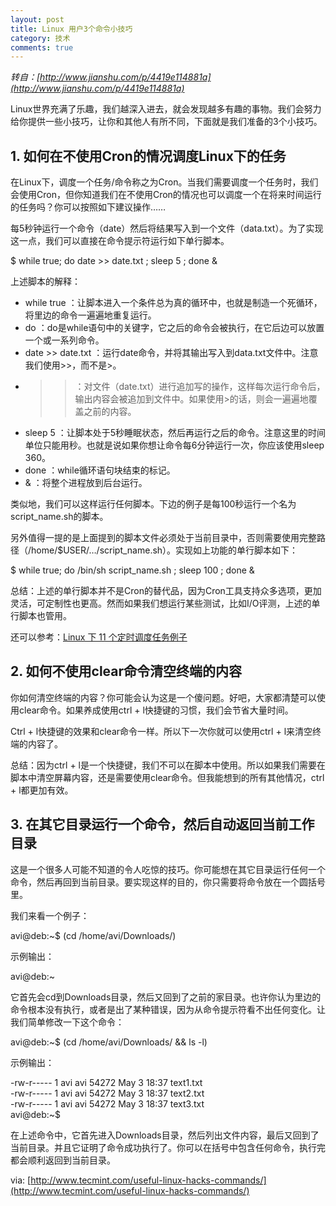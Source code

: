 ```yaml
---
layout: post
title: Linux 用户3个命令小技巧
category: 技术
comments: true
---
```


*转自：[http://www.jianshu.com/p/4419e114881a](http://www.jianshu.com/p/4419e114881a)*

Linux世界充满了乐趣，我们越深入进去，就会发现越多有趣的事物。我们会努力给你提供一些小技巧，让你和其他人有所不同，下面就是我们准备的3个小技巧。

## 1. 如何在不使用Cron的情况调度Linux下的任务

在Linux下，调度一个任务/命令称之为Cron。当我们需要调度一个任务时，我们会使用Cron，但你知道我们在不使用Cron的情况也可以调度一个在将来时间运行的任务吗？你可以按照如下建议操作……

每5秒钟运行一个命令（date）然后将结果写入到一个文件（data.txt）。为了实现这一点，我们可以直接在命令提示符运行如下单行脚本。

$ while true; do date >> date.txt ; sleep 5 ; done &

上述脚本的解释：

* while true ：让脚本进入一个条件总为真的循环中，也就是制造一个死循环，将里边的命令一遍遍地重复运行。<br>
* do ：do是while语句中的关键字，它之后的命令会被执行，在它后边可以放置一个或一系列命令。<br>
* date >> date.txt ：运行date命令，并将其输出写入到data.txt文件中。注意我们使用>>，而不是>。<br>
* >> ：对文件（date.txt）进行追加写的操作，这样每次运行命令后，输出内容会被追加到文件中。如果使用>的话，则会一遍遍地覆盖之前的内容。<br>
* sleep 5 ：让脚本处于5秒睡眠状态，然后再运行之后的命令。注意这里的时间单位只能用秒。也就是说如果你想让命令每6分钟运行一次，你应该使用sleep 360。<br>
* done ：while循环语句块结束的标记。<br>
* & ：将整个进程放到后台运行。<br>

类似地，我们可以这样运行任何脚本。下边的例子是每100秒运行一个名为script_name.sh的脚本。

另外值得一提的是上面提到的脚本文件必须处于当前目录中，否则需要使用完整路径（/home/$USER/…/script_name.sh）。实现如上功能的单行脚本如下：

$ while true; do /bin/sh script_name.sh ; sleep 100 ; done &

总结：上述的单行脚本并不是Cron的替代品，因为Cron工具支持众多选项，更加灵活，可定制性也更高。然而如果我们想运行某些测试，比如I/O评测，上述的单行脚本也管用。

还可以参考：[Linux 下 11 个定时调度任务例子](http://www.tecmint.com/11-cron-scheduling-task-examples-in-linux/)

## 2. 如何不使用clear命令清空终端的内容

你如何清空终端的内容？你可能会认为这是一个傻问题。好吧，大家都清楚可以使用clear命令。如果养成使用ctrl + l快捷键的习惯，我们会节省大量时间。

Ctrl + l快捷键的效果和clear命令一样。所以下一次你就可以使用ctrl + l来清空终端的内容了。

总结：因为ctrl + l是一个快捷键，我们不可以在脚本中使用。所以如果我们需要在脚本中清空屏幕内容，还是需要使用clear命令。但我能想到的所有其他情况，ctrl + l都更加有效。

## 3. 在其它目录运行一个命令，然后自动返回当前工作目录

这是一个很多人可能不知道的令人吃惊的技巧。你可能想在其它目录运行任何一个命令，然后再回到当前目录。要实现这样的目的，你只需要将命令放在一个圆括号里。

我们来看一个例子：

avi@deb:~$ (cd /home/avi/Downloads/)

示例输出：

avi@deb:~

它首先会cd到Downloads目录，然后又回到了之前的家目录。也许你认为里边的命令根本没有执行，或者是出了某种错误，因为从命令提示符看不出任何变化。让我们简单修改一下这个命令：

avi@deb:~$ (cd /home/avi/Downloads/ && ls -l)

示例输出：

-rw-r-----  1 avi  avi     54272 May  3 18:37 text1.txt<br>
-rw-r-----  1 avi  avi     54272 May  3 18:37 text2.txt<br>
-rw-r-----  1 avi  avi     54272 May  3 18:37 text3.txt<br>
avi@deb:~$

在上述命令中，它首先进入Downloads目录，然后列出文件内容，最后又回到了当前目录。并且它证明了命令成功执行了。你可以在括号中包含任何命令，执行完都会顺利返回到当前目录。

via: [http://www.tecmint.com/useful-linux-hacks-commands/](http://www.tecmint.com/useful-linux-hacks-commands/)
